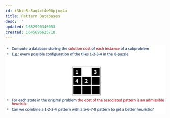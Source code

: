 ```yaml
---
id: i3bie5c5aq4xt4w00pjuq4a
title: Pattern Databases
desc: ''
updated: 1652990346053
created: 1645696625718
---
```

![](./assets/images/2022-02-24-10-57-26.png)
